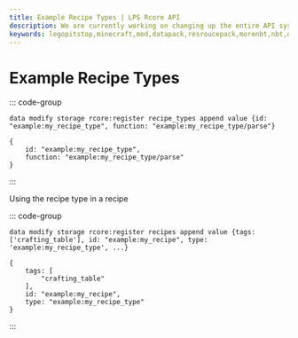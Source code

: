 ```yaml
---
title: Example Recipe Types | LPS Rcore API
description: We are currently working on changing up the entire API system. Hopefully, it will be released soon! For now you can see the up-coming changes to the API.
keywords: legopitstop,minecraft,mod,datapack,resroucepack,morenbt,nbt,data
---
```


# Example Recipe Types

::: code-group

```mcfunction [mcfunction]
data modify storage rcore:register recipe_types append value {id: "example:my_recipe_type", function: "example:my_recipe_type/parse"}
```

```snbt [snbt]
{
    id: "example:my_recipe_type",
    function: "example:my_recipe_type/parse"
}
```

:::

Using the recipe type in a recipe

::: code-group

```mcfunction [mcfunction]
data modify storage rcore:register recipes append value {tags: ['crafting_table'], id: "example:my_recipe", type: 'example:my_recipe_type', ...}
```

```snbt [snbt]
{
    tags: [
        "crafting_table"
    ],
    id: "example:my_recipe",
    type: "example:my_recipe_type"
}
```

:::
